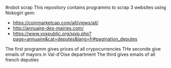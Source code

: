 #robot scrap
This repository contains programms to scrap 3 websites using Nokogiri gem:
- https://coinmarketcap.com/all/views/all/
- http://annuaire-des-mairies.com/
- https://www.voxpublic.org/spip.php?page=annuaire&cat=deputes&lang=fr#pagination_deputes

The first programm gives prices of all crypocurrencies
THe seconde give emails of mayors in Val-d'Oise department
The third gives emails of all french deputies
